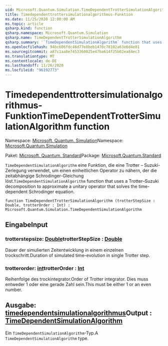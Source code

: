 ```yaml
---
uid: Microsoft.Quantum.Simulation.TimeDependentTrotterSimulationAlgorithm
title: Timedependenttrottersimulationalgorithmus-Funktion
ms.date: 11/25/2020 12:00:00 AM
ms.topic: article
qsharp.kind: function
qsharp.namespace: Microsoft.Quantum.Simulation
qsharp.name: TimeDependentTrotterSimulationAlgorithm
qsharp.summary: '`TimeDependentSimulationAlgorithm` function that uses a Trotter–Suzuki decomposition to approximate a unitary operator that solves the time-dependent Schrodinger equation.'
ms.openlocfilehash: 94bc606fdc46d77e8beb1470c78102a63e6d4e81
ms.sourcegitcommit: a87c1aa8e7453360025e47ba614f25b02ea84ec3
ms.translationtype: MT
ms.contentlocale: de-DE
ms.lasthandoff: 11/26/2020
ms.locfileid: "96192773"
---
```

# <a name="timedependenttrottersimulationalgorithm-function"></a><span data-ttu-id="deea4-102">Timedependenttrottersimulationalgorithmus-Funktion</span><span class="sxs-lookup"><span data-stu-id="deea4-102">TimeDependentTrotterSimulationAlgorithm function</span></span>

<span data-ttu-id="deea4-103">Namespace: [Microsoft. Quantum. Simulation](xref:Microsoft.Quantum.Simulation)</span><span class="sxs-lookup"><span data-stu-id="deea4-103">Namespace: [Microsoft.Quantum.Simulation](xref:Microsoft.Quantum.Simulation)</span></span>

<span data-ttu-id="deea4-104">Paket: [Microsoft. Quantum. Standard](https://nuget.org/packages/Microsoft.Quantum.Standard)</span><span class="sxs-lookup"><span data-stu-id="deea4-104">Package: [Microsoft.Quantum.Standard](https://nuget.org/packages/Microsoft.Quantum.Standard)</span></span>


<span data-ttu-id="deea4-105">`TimeDependentSimulationAlgorithm` eine Funktion, die eine Trotter – Suzuki-Zerlegung verwendet, um einen einheitlichen Operator zu nähern, der die zeitabhängige Schrodinger-Gleichung löst.</span><span class="sxs-lookup"><span data-stu-id="deea4-105">`TimeDependentSimulationAlgorithm` function that uses a Trotter–Suzuki decomposition to approximate a unitary operator that solves the time-dependent Schrodinger equation.</span></span>

```qsharp
function TimeDependentTrotterSimulationAlgorithm (trotterStepSize : Double, trotterOrder : Int) : Microsoft.Quantum.Simulation.TimeDependentSimulationAlgorithm
```


## <a name="input"></a><span data-ttu-id="deea4-106">Eingabe</span><span class="sxs-lookup"><span data-stu-id="deea4-106">Input</span></span>

### <a name="trotterstepsize--double"></a><span data-ttu-id="deea4-107">trotterstepsize: [Double](xref:microsoft.quantum.lang-ref.double)</span><span class="sxs-lookup"><span data-stu-id="deea4-107">trotterStepSize : [Double](xref:microsoft.quantum.lang-ref.double)</span></span>

<span data-ttu-id="deea4-108">Dauer der simulierten Zeitentwicklung in einem einzelnen trockschritt.</span><span class="sxs-lookup"><span data-stu-id="deea4-108">Duration of simulated time-evolution in single Trotter step.</span></span>


### <a name="trotterorder--int"></a><span data-ttu-id="deea4-109">trotterorder: [int](xref:microsoft.quantum.lang-ref.int)</span><span class="sxs-lookup"><span data-stu-id="deea4-109">trotterOrder : [Int](xref:microsoft.quantum.lang-ref.int)</span></span>

<span data-ttu-id="deea4-110">Reihenfolge des trockintegrator.</span><span class="sxs-lookup"><span data-stu-id="deea4-110">Order of Trotter integrator.</span></span> <span data-ttu-id="deea4-111">Dies muss entweder 1 oder eine gerade Zahl sein.</span><span class="sxs-lookup"><span data-stu-id="deea4-111">This must be either 1 or an even number.</span></span>



## <a name="output--timedependentsimulationalgorithm"></a><span data-ttu-id="deea4-112">Ausgabe: [timedependentsimulationalgorithmus](xref:Microsoft.Quantum.Simulation.TimeDependentSimulationAlgorithm)</span><span class="sxs-lookup"><span data-stu-id="deea4-112">Output : [TimeDependentSimulationAlgorithm](xref:Microsoft.Quantum.Simulation.TimeDependentSimulationAlgorithm)</span></span>

<span data-ttu-id="deea4-113">Ein `TimeDependentSimulationAlgorithm`-Typ.</span><span class="sxs-lookup"><span data-stu-id="deea4-113">A `TimeDependentSimulationAlgorithm` type.</span></span>